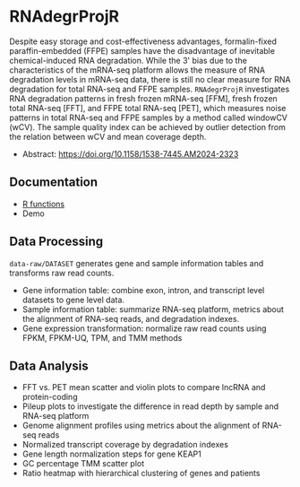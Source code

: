 # RNAdegrProjR

Despite easy storage and cost-effectiveness advantages, formalin-fixed paraffin-embedded (FFPE) samples have the disadvantage of inevitable chemical-induced RNA degradation. While the 3' bias due to the characteristics of the mRNA-seq platform allows the measure of RNA degradation levels in mRNA-seq data, there is still no clear measure for RNA degradation for total RNA-seq and FFPE samples. `RNAdegrProjR` investigates RNA degradation patterns in fresh frozen mRNA-seq [FFM], fresh frozen total RNA-seq [FFT], and FFPE total RNA-seq [PET], which measures noise patterns in total RNA-seq and FFPE samples by a method called windowCV (wCV). The sample quality index can be achieved by outlier detection from the relation between wCV and mean coverage depth.

- Abstract: https://doi.org/10.1158/1538-7445.AM2024-2323


## Documentation

- [R functions](https://github.com/hyochoi/RNAdegrProjR/blob/master/doc/doc_Rfn.md)
- Demo


## Data Processing

`data-raw/DATASET` generates gene and sample information tables and transforms raw read counts.

- Gene information table: combine exon, intron, and transcript level datasets to gene level data.
- Sample information table: summarize RNA-seq platform, metrics about the alignment of RNA-seq reads, and degradation indexes.
- Gene expression transformation: normalize raw read counts using FPKM, FPKM-UQ, TPM, and TMM methods
<!---[^1]: https://hbctraining.github.io/DGE_workshop_salmon/lessons/02_DGE_count_normalization.html --->
<!---[^2]: https://doi.org/10.1186/s12967-021-02936-w --->
<!---[^3]: https://docs.gdc.cancer.gov/Data/Bioinformatics_Pipelines/Expression_mRNA_Pipeline/ --->
<!---[^4]: https://bioconductor.org/packages/release/workflows/vignettes/RnaSeqGeneEdgeRQL/inst/doc/edgeRQL.html --->


## Data Analysis

- FFT vs. PET mean scatter and violin plots to compare lncRNA and protein-coding
- Pileup plots to investigate the difference in read depth by sample and RNA-seq platform
- Genome alignment profiles using metrics about the alignment of RNA-seq reads
- Normalized transcript coverage by degradation indexes
- Gene length normalization steps for gene KEAP1
- GC percentage TMM scatter plot
- Ratio heatmap with hierarchical clustering of genes and patients
<!---[^5]: https://doi.org/10.1186/s12864-017-3827-y --->
<!---[^6]: https://broadinstitute.github.io/picard/command-line-overview.html#CollectRnaSeqMetrics --->
<!---[^7]: https://doi.org/10.1186/1471-2164-15-419 --->
